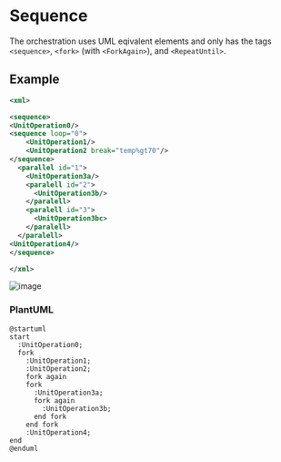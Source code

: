 # Sequence

The orchestration uses UML eqivalent elements and only has the tags
`<sequence>`, `<fork>` (with `<ForkAgain>`), and `<RepeatUntil>`. 

## Example
~~~ xml
<xml>

<sequence>
<UnitOperation0/>
<sequence loop="0">
    <UnitOperation1/>
    <UnitOperation2 break="temp%gt70"/>
</sequence>
  <parallel id="1">
    <UnitOperation3a/>
    <paralell id="2">
      <UnitOperation3b/>
    </paralell>
    <paralell id="3">
      <UnitOperation3bc>
    </paralell>
  </paralell>
<UnitOperation4/>
</sequence>

</xml>
~~~
![image](https://github.com/Gressling/S88-NG/assets/21124662/97d4b405-8fdb-430e-aa9e-0c59ebf306a9)


### PlantUML
~~~ uml
@startuml
start
  :UnitOperation0;
  fork
    :UnitOperation1;
    :UnitOperation2;
    fork again
    fork
      :UnitOperation3a;
      fork again
        :UnitOperation3b;
      end fork
    end fork
    :UnitOperation4;
end
@enduml
~~~
